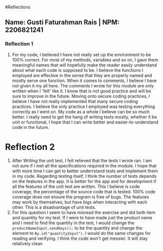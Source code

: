 #Reflections
## Name: Gusti Faturahman Rais | NPM: 2206821241

### Reflection 1
1. For my code, I believed I have not really set up the environment to be 100% correct. For most of my methods, variables and so on, I gave them meaningful names that will hopefully make the reader easily understand about what each code is supposed to be. I believe the functions I employed are effective in the sense that they are properly named and mostly serve one function. When it comes to comments, I believe I have not given it my all here. The comments I wrote for this module are only written when I 'felt' like it. I know that is not good practice and will be sure to improve in the future. Moving onto secure coding practices, I believe I have not really implemented that many secure coding practices. I believe the only practice I employed was testing everything correctly as I went on. My code as a whole I believe can be so much better. I really need to get the hang of writing tests mostly, whether it be unit or functional, I hope that I can write better and easier-to-understand code in the future.

# Reflection 2
1. After Writing the unit test, I felt relieved that the tests I wrote ran. I am not sure if I met all the specifications required in the module. I hope that with more time I can get to better underrstand tests and implement them in my code. Regarding testing itself, I think the number of tests depends on the features in the app. It is better for the app and for development if all the features of the unit test are written. This I believe is code coverage, the percentage of the source code that is tested. 100% code coverage does not ensure the program is free of bugs. The features may work by themselves, but have bigs when interacting with each other. This is a disadvantage of unit tests.
2. For this question I seem to have misread the exercise and did both item and quantity for my test. If I were to have made just the product name and I need to find the quantity in the test, I would change the `productNameInput.sendKeys();` to be the quantity and change the element to `By.id("quantityInput")`. I would do the same changes for reading and verifying. I think the code won't get messier. It will stay relatively clean
